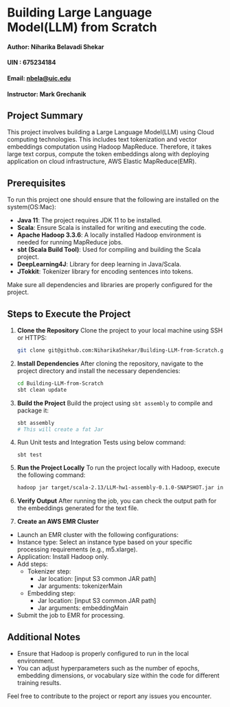 # Building Large Language Model(LLM) from Scratch
#### Author: Niharika Belavadi Shekar
#### UIN :   675234184
#### Email: nbela@uic.edu
#### Instructor: Mark Grechanik


## Project Summary
This project involves building a Large Language Model(LLM) using Cloud computing technologies. This includes text tokenization and vector embeddings computation using Hadoop MapReduce. Therefore, it takes large text corpus, compute the token embeddings along with deploying application on cloud infrastructure, AWS Elastic MapReduce(EMR).
## Prerequisites
To run this project one should ensure that the following are installed on the system(OS:Mac):

- **Java 11**: The project requires JDK 11 to be installed.
- **Scala**: Ensure Scala is installed for writing and executing the code.
- **Apache Hadoop 3.3.6**: A locally installed Hadoop environment is needed for running MapReduce jobs.
- **sbt (Scala Build Tool)**: Used for compiling and building the Scala project.
- **DeepLearning4J**: Library for deep learning in Java/Scala.
- **JTokkit**: Tokenizer library for encoding sentences into tokens.

Make sure all dependencies and libraries are properly configured for the project.

## Steps to Execute the Project

1. **Clone the Repository**
   Clone the project to your local machine using SSH or HTTPS:
   ```bash
   git clone git@github.com:NiharikaShekar/Building-LLM-from-Scratch.git
   ```

2. **Install Dependencies**
   After cloning the repository, navigate to the project directory and install the necessary dependencies:
   ```bash
   cd Building-LLM-from-Scratch
   sbt clean update
   ```

4. **Build the Project**
   Build the project using `sbt assembly` to compile and package it:
   ```bash
   sbt assembly
   # This will create a fat Jar
   ```
5. Run Unit tests and Integration Tests using below command:
   ```
   sbt test
   ```

6. **Run the Project Locally**
   To run the project locally with Hadoop, execute the following command:
   ```bash
   hadoop jar target/scala-2.13/LLM-hw1-assembly-0.1.0-SNAPSHOT.jar input-path output-path
   ```

7. **Verify Output**
   After running the job, you can check the output path for the embeddings generated for the text file.


8. **Create an AWS EMR Cluster**
* Launch an EMR cluster with the following configurations:
* Instance type: Select an instance type based on your specific processing requirements (e.g., m5.xlarge).
* Application: Install Hadoop only.
* Add steps:
   * Tokenizer step:
      * Jar location: [input S3 common JAR path]
      * Jar arguments: tokenizerMain
   * Embedding step:
      * Jar location: [input S3 common JAR path]
      * Jar arguments: embeddingMain
* Submit the job to EMR for processing.

## Additional Notes
- Ensure that Hadoop is properly configured to run in the local environment.
- You can adjust hyperparameters such as the number of epochs, embedding dimensions, or vocabulary size within the code for different training results.

Feel free to contribute to the project or report any issues you encounter.
